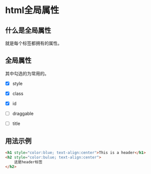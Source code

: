 # html全局属性

## 什么是全局属性

就是每个标签都拥有的属性。



## 全局属性

其中勾选的为常用的。

* [x] style
* [x] class
* [x] id
* [ ] draggable
* [ ] title



## 用法示例

```html
<h1 style="color:blue; text-align:center">This is a header</h1>
<h2 style="color:bulue; text-align:center">
    这是header标签
</h2>
```

